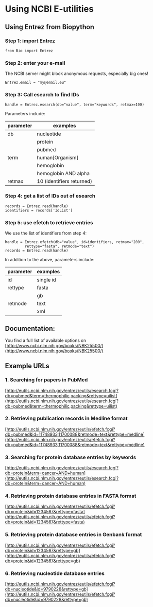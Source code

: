 
# Using NCBI E-utilities

## Using Entrez from Biopython

### Step 1: import Entrez

    from Bio import Entrez 

### Step 2: enter your e-mail

The NCBI server might block anonymous requests, especially big ones!

    Entrez.email = "my@email.eu"


### Step 3: Call esearch to find IDs

    handle = Entrez.esearch(db="value", term="keywords", retmax=100)

Parameters include:

| parameter | examples |
|-----------|----------|
| db        | nucleotide |
|           | protein    |
|           | pubmed     |
| term      | human[Organism] |
|           | hemoglobin |
|           | hemoglobin AND alpha |
| retmax    | 10 (identifiers returned) |

### Step 4: get a list of IDs out of esearch

    records = Entrez.read(handle)
    identifiers = records['IdList']

### Step 5: use efetch to retrieve entries

We use the list of identifiers from step 4:

    handle = Entrez.efetch(db="value", id=identifiers, retmax="200", 
             rettype="fasta", retmode="text")
    records = Entrez.read(handle)

In addition to the above, parameters include:

| parameter | examples |
|-----------|----------|
| id        | single id |
| rettype   | fasta    |
|           | gb       |
| retmode   | text     |
|           | xml      |


## Documentation:

You find a full list of available options on 
[http://www.ncbi.nlm.nih.gov/books/NBK25500/](http://www.ncbi.nlm.nih.gov/books/NBK25500/)

## Example URLs

### 1. Searching for papers in PubMed

[http://eutils.ncbi.nlm.nih.gov/entrez/eutils/esearch.fcgi?db=pubmed&term=thermophilic,packing&rettype=uilist](http://eutils.ncbi.nlm.nih.gov/entrez/eutils/esearch.fcgi?db=pubmed&term=thermophilic,packing&rettype=uilist)
    
### 2. Retrieving publication records in Medline format

[http://eutils.ncbi.nlm.nih.gov/entrez/eutils/efetch.fcgi?db=pubmed&id=11748933,11700088&retmode=text&rettype=medline](http://eutils.ncbi.nlm.nih.gov/entrez/eutils/efetch.fcgi?db=pubmed&id=11748933,11700088&retmode=text&rettype=medline)

### 3. Searching for protein database entries by keywords

[http://eutils.ncbi.nlm.nih.gov/entrez/eutils/esearch.fcgi?db=protein&term=cancer+AND+human](http://eutils.ncbi.nlm.nih.gov/entrez/eutils/esearch.fcgi?db=protein&term=cancer+AND+human)

### 4. Retrieving protein database entries in FASTA format

[http://eutils.ncbi.nlm.nih.gov/entrez/eutils/efetch.fcgi?db=protein&id=1234567&rettype=fasta](http://eutils.ncbi.nlm.nih.gov/entrez/eutils/efetch.fcgi?db=protein&id=1234567&rettype=fasta)

### 5. Retrieving protein database entries in Genbank format

[http://eutils.ncbi.nlm.nih.gov/entrez/eutils/efetch.fcgi?db=protein&id=1234567&rettype=gb](http://eutils.ncbi.nlm.nih.gov/entrez/eutils/efetch.fcgi?db=protein&id=1234567&rettype=gb)

### 6. Retrieving nucleotide database entries

[http://eutils.ncbi.nlm.nih.gov/entrez/eutils/efetch.fcgi?db=nucleotide&id=9790228&rettype=gb](http://eutils.ncbi.nlm.nih.gov/entrez/eutils/efetch.fcgi?db=nucleotide&id=9790228&rettype=gb)

